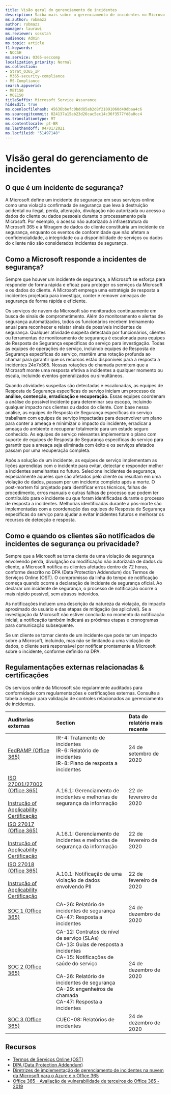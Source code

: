 ```yaml
---
title: Visão geral do gerenciamento de incidentes
description: Saiba mais sobre o gerenciamento de incidentes no Microsoft 365
ms.author: robmazz
author: robmazz
manager: laurawi
ms.reviewer: sosstah
audience: Admin
ms.topic: article
f1.keywords:
- NOCSH
ms.service: O365-seccomp
localization_priority: Normal
ms.collection:
- Strat_O365_IP
- M365-security-compliance
- MS-Compliance
search.appverid:
- MET150
- MOE150
titleSuffix: Microsoft Service Assurance
hideEdit: true
ms.openlocfilehash: 45636bbefc0bdd85ab2d8f21091060d49dbaa4c6
ms.sourcegitcommit: 024137a15ab23d26cac5ec14c36f3577fd8a0cc4
ms.translationtype: MT
ms.contentlocale: pt-BR
ms.lasthandoff: 04/01/2021
ms.locfileid: "51497148"
---
```

# <a name="incident-management-overview"></a>Visão geral do gerenciamento de incidentes

## <a name="what-is-a-security-incident"></a>O que é um incidente de segurança?

A Microsoft define um incidente de segurança em seus serviços online como uma violação confirmada de segurança que leva à destruição acidental ou ilegal, perda, alteração, divulgação não autorizada ou acesso a dados do cliente ou dados pessoais durante o processamento pela Microsoft. Por exemplo, o acesso não autorizado à infraestrutura do Microsoft 365 e à filtragem de dados do cliente constituiria um incidente de segurança, enquanto os eventos de conformidade que não afetam a confidencialidade, a integridade ou a disponibilidade de serviços ou dados do cliente não são considerados incidentes de segurança.

## <a name="how-does-microsoft-respond-to-security-incidents"></a>Como a Microsoft responde a incidentes de segurança?

Sempre que houver um incidente de segurança, a Microsoft se esforça para responder de forma rápida e eficaz para proteger os serviços da Microsoft e os dados do cliente. A Microsoft emprega uma estratégia de resposta a incidentes projetada para investigar, conter e remover ameaças de segurança de forma rápida e eficiente.

Os serviços de nuvem da Microsoft são monitorados continuamente em busca de sinais de comprometimento. Além do monitoramento e alertas de segurança automatizados, todos os funcionários recebem treinamento anual para reconhecer e relatar sinais de possíveis incidentes de segurança. Qualquer atividade suspeita detectada por funcionários, clientes ou ferramentas de monitoramento de segurança é escalonada para equipes de Resposta de Segurança específicas do serviço para investigação. Todas as equipes de operações de serviço, incluindo equipes de Resposta de Segurança específicas do serviço, mantêm uma rotação profunda ao chamar para garantir que os recursos estão disponíveis para a resposta a incidentes 24x7x365. Nossas rotações de chamada permitem que a Microsoft monte uma resposta efetiva a incidentes a qualquer momento ou escala, incluindo eventos generalizados ou simultâneos.

Quando atividades suspeitas são detectadas e escalonadas, as equipes de Resposta de Segurança específicas do serviço iniciam um processo de **análise, contenção, erradicação e recuperação.** Essas equipes coordenam a análise do possível incidente para determinar seu escopo, incluindo qualquer impacto nos clientes ou dados do cliente. Com base nessa análise, as equipes de Resposta de Segurança específicas do serviço trabalham com equipes de serviço impactadas para desenvolver um plano para conter a ameaça e minimizar o impacto do incidente, erradicar a ameaça do ambiente e recuperar totalmente para um estado seguro conhecido. As equipes de serviço relevantes implementam o plano com suporte de equipes de Resposta de Segurança específicas do serviço para garantir que a ameaça seja eliminada com êxito e os serviços afetados passam por uma recuperação completa.

Após a solução de um incidente, as equipes de serviço implementam as lições aprendidas com o incidente para evitar, detectar e responder melhor a incidentes semelhantes no futuro. Selecione incidentes de segurança, especialmente aqueles que são afetados pelo cliente ou resultam em uma violação de dados, passam por um incidente completo após a morte. O post-mortem foi projetado para identificar erros técnicos, falhas de procedimento, erros manuais e outras falhas de processo que podem ter contribuído para o incidente ou que foram identificadas durante o processo de resposta a incidentes. Melhorias identificadas durante a pós-morte são implementadas com a coordenação das equipes de Resposta de Segurança específicas do serviço para ajudar a evitar incidentes futuros e melhorar os recursos de detecção e resposta.

## <a name="how-and-when-are-customers-notified-of-security-or-privacy-incidents"></a>Como e quando os clientes são notificados de incidentes de segurança ou privacidade?

Sempre que a Microsoft se torna ciente de uma violação de segurança envolvendo perda, divulgação ou modificação não autorizada de dados do cliente, a Microsoft notifica os clientes afetados dentro de 72 horas, conforme descrito no DPA (Data Protection Addendum) dos Termos de Serviços Online (OST). O compromisso da linha do tempo de notificação começa quando ocorre a declaração de incidente de segurança oficial. Ao declarar um incidente de segurança, o processo de notificação ocorre o mais rápido possível, sem atrasos indevidos.

As notificações incluem uma descrição da natureza da violação, do impacto aproximado do usuário e das etapas de mitigação (se aplicável). Se a investigação da Microsoft não estiver concluída no momento da notificação inicial, a notificação também indicará as próximas etapas e cronogramas para comunicação subsequente.

Se um cliente se tornar ciente de um incidente que pode ter um impacto sobre a Microsoft, incluindo, mas não se limitando a uma violação de dados, o cliente será responsável por notificar prontamente a Microsoft sobre o incidente, conforme definido na DPA.

## <a name="related-external-regulations--certifications"></a>Regulamentações externas relacionadas & certificações

Os serviços online da Microsoft são regularmente auditados para conformidade com regulamentações e certificações externas. Consulte a tabela a seguir para validação de controles relacionados ao gerenciamento de incidentes.

| **Auditorias externas** | **Section** | **Data do relatório mais recente** |
|:--------------------|:------------|:-----------------------|
| [FedRAMP (Office 365)](https://compliance.microsoft.com/compliancemanager) | IR-4: Tratamento de incidentes <br> IR-6: Relatório de incidentes <br> IR-8: Plano de resposta a incidentes | 24 de setembro de 2020 |
| [ISO 27001/27002 (Office 365)](https://servicetrust.microsoft.com/ViewPage/MSComplianceGuideV3?command=Download&downloadType=Document&downloadId=d7864d4f-e053-4cc4-a964-fa526d07c3be&tab=7027ead0-3d6b-11e9-b9e1-290b1eb4cdeb&docTab=7027ead0-3d6b-11e9-b9e1-290b1eb4cdeb_ISO_Reports) <br><br> [Instrução of Applicability](https://servicetrust.microsoft.com/ViewPage/MSComplianceGuide?command=Download&downloadType=Document&downloadId=8ee1e46b-2ada-4e7b-bb7d-4c55a8cb6fcd&docTab=4ce99610-c9c0-11e7-8c2c-f908a777fa4d_ISO_Reports) <br> [Certificação](https://servicetrust.microsoft.com/ViewPage/MSComplianceGuideV3?command=Download&downloadType=Document&downloadId=1e84a14a-2468-45ac-9412-5e53250d57ec&tab=7027ead0-3d6b-11e9-b9e1-290b1eb4cdeb&docTab=7027ead0-3d6b-11e9-b9e1-290b1eb4cdeb_ISO_Reports) | A.16.1: Gerenciamento de incidentes e melhorias de segurança da informação | 22 de fevereiro de 2020 |
| [ISO 27017 (Office 365)](https://servicetrust.microsoft.com/ViewPage/MSComplianceGuideV3?command=Download&downloadType=Document&downloadId=d7864d4f-e053-4cc4-a964-fa526d07c3be&tab=7027ead0-3d6b-11e9-b9e1-290b1eb4cdeb&docTab=7027ead0-3d6b-11e9-b9e1-290b1eb4cdeb_ISO_Reports) <br><br> [Instrução of Applicability](https://servicetrust.microsoft.com/ViewPage/MSComplianceGuide?command=Download&downloadType=Document&downloadId=8ee1e46b-2ada-4e7b-bb7d-4c55a8cb6fcd&docTab=4ce99610-c9c0-11e7-8c2c-f908a777fa4d_ISO_Reports) <br> [Certificação](https://servicetrust.microsoft.com/ViewPage/MSComplianceGuideV3?command=Download&downloadType=Document&downloadId=70de0999-5451-43a3-9ef4-761e8fbfb1a3&tab=7027ead0-3d6b-11e9-b9e1-290b1eb4cdeb&docTab=7027ead0-3d6b-11e9-b9e1-290b1eb4cdeb_ISO_Reports) | A.16.1: Gerenciamento de incidentes e melhorias de segurança da informação | 22 de fevereiro de 2020 |
| [ISO 27018 (Office 365)](https://servicetrust.microsoft.com/ViewPage/MSComplianceGuideV3?command=Download&downloadType=Document&downloadId=d7864d4f-e053-4cc4-a964-fa526d07c3be&tab=7027ead0-3d6b-11e9-b9e1-290b1eb4cdeb&docTab=7027ead0-3d6b-11e9-b9e1-290b1eb4cdeb_ISO_Reports) <br><br> [Instrução of Applicability](https://servicetrust.microsoft.com/ViewPage/MSComplianceGuide?command=Download&downloadType=Document&downloadId=8ee1e46b-2ada-4e7b-bb7d-4c55a8cb6fcd&docTab=4ce99610-c9c0-11e7-8c2c-f908a777fa4d_ISO_Reports) <br> [Certificação](https://servicetrust.microsoft.com/ViewPage/MSComplianceGuideV3?command=Download&downloadType=Document&downloadId=43e89534-f48d-42ea-a7a7-3523ff516036&tab=7027ead0-3d6b-11e9-b9e1-290b1eb4cdeb&docTab=7027ead0-3d6b-11e9-b9e1-290b1eb4cdeb_ISO_Reports) | A.10.1: Notificação de uma violação de dados envolvendo PII  | 22 de fevereiro de 2020 |
| [SOC 1 (Office 365)](https://servicetrust.microsoft.com/ViewPage/MSComplianceGuideV3?command=Download&downloadType=Document&downloadId=90df3f9c-3aaf-4dbf-99d0-ca9f2991721b&tab=7027ead0-3d6b-11e9-b9e1-290b1eb4cdeb&docTab=7027ead0-3d6b-11e9-b9e1-290b1eb4cdeb_SOC_%2F_SSAE_16_Reports) | CA-26: Relatório de incidentes de segurança <br> CA-47: Resposta a incidentes | 24 de dezembro de 2020 |
| [SOC 2 (Office 365)](https://servicetrust.microsoft.com/ViewPage/MSComplianceGuideV3?command=Download&downloadType=Document&downloadId=a73c1738-7892-42b7-acd3-87b6371c53f6&tab=7027ead0-3d6b-11e9-b9e1-290b1eb4cdeb&docTab=7027ead0-3d6b-11e9-b9e1-290b1eb4cdeb_SOC_%2F_SSAE_16_Reports) | CA-12: Contratos de nível de serviço (SLAs) <br> CA-13: Guias de resposta a incidentes <br> CA-15: Notificações de saúde do serviço  <br>  <br> CA-26: Relatório de incidentes de segurança <br> CA-29: engenheiros de chamada <br> CA-47: Resposta a incidentes | 24 de dezembro de 2020 |
| [SOC 3 (Office 365)](https://servicetrust.microsoft.com/ViewPage/MSComplianceGuideV3?command=Download&downloadType=Document&downloadId=274054e5-4968-48d2-bf94-9a8eda5d7a93&tab=7027ead0-3d6b-11e9-b9e1-290b1eb4cdeb&docTab=7027ead0-3d6b-11e9-b9e1-290b1eb4cdeb_SOC_%2F_SSAE_16_Reports) | CUEC-08: Relatórios de incidentes  | 24 de dezembro de 2020  |

## <a name="resources"></a>Recursos

- [Termos de Serviços Online (OST)](https://www.microsoft.com/licensing/product-licensing/products)
- [DPA (Data Protection Addendum)](https://www.microsoft.com/licensing/product-licensing/products)
- [Diretrizes de implementação de gerenciamento de incidentes na nuvem da Microsoft para o Azure e o Office 365](https://servicetrust.microsoft.com/ViewPage/TrustDocumentsV3?command=Download&downloadType=Document&downloadId=a8a7cb87-9710-4d09-8748-0835b6754e95&tab=7f51cb60-3d6c-11e9-b2af-7bb9f5d2d913&docTab=7f51cb60-3d6c-11e9-b2af-7bb9f5d2d913_FAQ_and_White_Papers)
- [Office 365 - Avaliação de vulnerabilidade de terceiros do Office 365 - 2019](https://servicetrust.microsoft.com/ViewPage/TrustDocumentsV3?command=Download&downloadType=Document&downloadId=e85e478f-2491-435d-9c1b-2f0ad7ca8e56&tab=7f51cb60-3d6c-11e9-b2af-7bb9f5d2d913&docTab=7f51cb60-3d6c-11e9-b2af-7bb9f5d2d913_Pen_Test_and_Security_Assessments)
